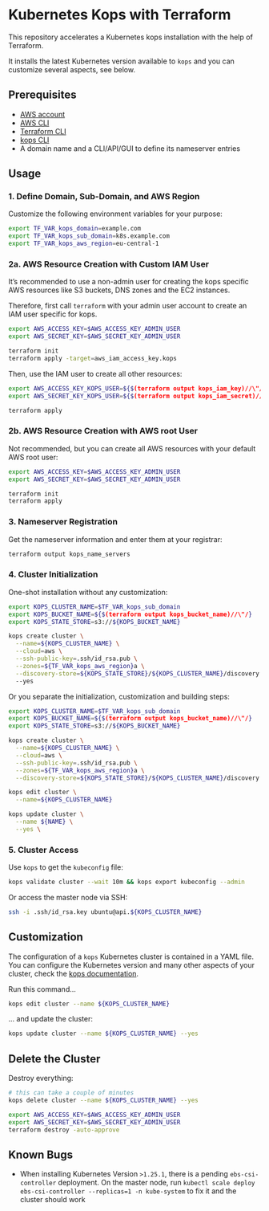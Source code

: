 # Kubernetes Kops with Terraform

This repository accelerates a Kubernetes kops installation with the help of Terraform.

It installs the latest Kubernetes version available to `kops` and you can customize several aspects, see below.

## Prerequisites

- [AWS account](https://aws.amazon.com/account/)
- [AWS CLI](https://docs.aws.amazon.com/cli/latest/userguide/getting-started-install.html)
- [Terraform CLI](https://developer.hashicorp.com/terraform/downloads)
- [kops CLI](https://kops.sigs.k8s.io/getting_started/install/)
- A domain name and a CLI/API/GUI to define its nameserver entries

## Usage

### 1. Define Domain, Sub-Domain, and AWS Region

Customize the following environment variables for your purpose:

```bash
export TF_VAR_kops_domain=example.com
export TF_VAR_kops_sub_domain=k8s.example.com
export TF_VAR_kops_aws_region=eu-central-1
```

### 2a. AWS Resource Creation with Custom IAM User

It’s recommended to use a non-admin user for creating the kops specific AWS resources like S3 buckets, DNS zones and the EC2 instances.

Therefore, first call `terraform` with your admin user account to create an IAM user specific for kops.

```bash
export AWS_ACCESS_KEY=$AWS_ACCESS_KEY_ADMIN_USER
export AWS_SECRET_KEY=$AWS_SECRET_KEY_ADMIN_USER

terraform init
terraform apply -target=aws_iam_access_key.kops
```

Then, use the IAM user to create all other resources:

```bash
export AWS_ACCESS_KEY_KOPS_USER=${$(terraform output kops_iam_key)//\"/}
export AWS_SECRET_KEY_KOPS_USER=${$(terraform output kops_iam_secret)//\"/}

terraform apply
```

### 2b. AWS Resource Creation with AWS root User

Not recommended, but you can create all AWS resources with your default AWS root user:

```bash
export AWS_ACCESS_KEY=$AWS_ACCESS_KEY_ADMIN_USER
export AWS_SECRET_KEY=$AWS_SECRET_KEY_ADMIN_USER

terraform init
terraform apply
```

### 3. Nameserver Registration

Get the nameserver information and enter them at your registrar:

```bash
terraform output kops_name_servers
```

### 4. Cluster Initialization

One-shot installation without any customization:

```bash
export KOPS_CLUSTER_NAME=$TF_VAR_kops_sub_domain
export KOPS_BUCKET_NAME=${$(terraform output kops_bucket_name)//\"/}
export KOPS_STATE_STORE=s3://${KOPS_BUCKET_NAME}

kops create cluster \
  --name=${KOPS_CLUSTER_NAME} \
  --cloud=aws \
  --ssh-public-key=.ssh/id_rsa.pub \
  --zones=${TF_VAR_kops_aws_region}a \
  --discovery-store=${KOPS_STATE_STORE}/${KOPS_CLUSTER_NAME}/discovery
  --yes
```

Or you separate the initialization, customization and building steps:

```bash
export KOPS_CLUSTER_NAME=$TF_VAR_kops_sub_domain
export KOPS_BUCKET_NAME=${$(terraform output kops_bucket_name)//\"/}
export KOPS_STATE_STORE=s3://${KOPS_BUCKET_NAME}

kops create cluster \
  --name=${KOPS_CLUSTER_NAME} \
  --cloud=aws \
  --ssh-public-key=.ssh/id_rsa.pub \
  --zones=${TF_VAR_kops_aws_region}a \
  --discovery-store=${KOPS_STATE_STORE}/${KOPS_CLUSTER_NAME}/discovery

kops edit cluster \
  --name=${KOPS_CLUSTER_NAME}

kops update cluster \
  --name ${NAME} \
  --yes \
```

### 5. Cluster Access

Use `kops` to get the `kubeconfig` file:

```bash
kops validate cluster --wait 10m && kops export kubeconfig --admin
```

Or access the master node via SSH:

```bash
ssh -i .ssh/id_rsa.key ubuntu@api.${KOPS_CLUSTER_NAME}
```

## Customization

The configuration of a `kops` Kubernetes cluster is contained in a YAML file.  You can configure the Kubernetes version and many other aspects of your cluster, check the [kops documentation](https://kops.sigs.k8s.io/cluster_spec/).

Run this command...

```bash
kops edit cluster --name ${KOPS_CLUSTER_NAME}
````

... and update the cluster:

```bash
kops update cluster --name ${KOPS_CLUSTER_NAME} --yes
```

## Delete the Cluster

Destroy everything:

```bash
# this can take a couple of minutes
kops delete cluster --name ${KOPS_CLUSTER_NAME} --yes

export AWS_ACCESS_KEY=$AWS_ACCESS_KEY_ADMIN_USER
export AWS_SECRET_KEY=$AWS_SECRET_KEY_ADMIN_USER
terraform destroy -auto-approve
```

## Known Bugs

- When installing Kubernetes Version `>1.25.1`, there is a pending `ebs-csi-controller` deployment. On the master node, run `kubectl scale deploy ebs-csi-controller --replicas=1 -n kube-system` to fix it and the cluster should work
